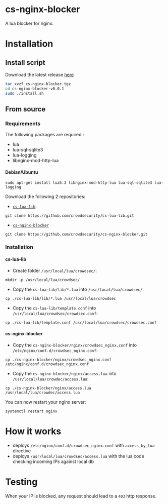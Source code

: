 # cs-nginx-blocker

A lua blocker for nginx.

# Installation

## Install script

Download the latest release [here](https://github.com/crowdsecurity/cs-nginx-blocker/releases)

```bash
tar xvzf cs-nginx-blocker.tgz
cd cs-nginx-blocker-v0.0.1
sudo ./install.sh
```

## From source

### Requirements

The following packages are required :

- lua
- lua-sql-sqlite3
- lua-logging
- libnginx-mod-http-lua

#### Debian/Ubuntu

```
sudo apt-get install lua5.3 libnginx-mod-http-lua lua-sql-sqlite3 lua-logging
```

Download the following 2 repositories:

- [`cs-lua-lib`](https://github.com/crowdsecurity/cs-lua-lib):
```
git clone https://github.com/crowdsecurity/cs-lua-lib.git
```

- [`cs-nginx-blocker`](https://github.com/crowdsecurity/cs-nginx-blocker)
```
git clone https://github.com/crowdsecurity/cs-nginx-blocker.git
```

### Installation

#### cs-lua-lib

- Create folder `/usr/local/lua/crowdsec/`:
```
mkdir -p /usr/local/lua/crowdsec/
```

- Copy the `cs-lua-lib/lib/*.lua` into `/usr/local/lua/crowdsec/`:
```
cp ./cs-lua-lib/lib/*.lua /usr/local/lua/crowdsec
```

- Copy the `cs-lua-lib/template.conf` into `/usr/local/lua/crowdsec/crowdsec.conf`:
```
cp ./cs-lua-lib/template.conf /usr/local/lua/crowdsec/crowdsec.conf
```

#### cs-nginx-blocker

- Copy the `cs-nginx-blocker/nginx/crowdsec_nginx.conf` into `/etc/nginx/conf.d/crowdsec_nginx.conf`:
```
cp ./cs-nginx-blocker/nginx/crowdsec_nginx.conf /etc/nginx/conf.d/crowdsec_nginx.conf
```
- Copy the `cs-nginx-blocker/nginx/access.lua` into `/usr/local/lua/crowdec/access.lua`:
```
cp ./cs-nginx-blocker/nginx/access.lua /usr/local/lua/crowdec/access.lua
```

You can now restart your nginx server:
```
systemctl restart nginx
```


# How it works

 - deploys `/etc/nginx/conf.d/crowdsec_nginx.conf` with `access_by_lua` directive
 - deploys `/usr/local/lua/crowdsec/access.lua` with the lua code checking incoming IPs against local db

# Testing

When your IP is blocked, any request should lead to a `403` http response.
